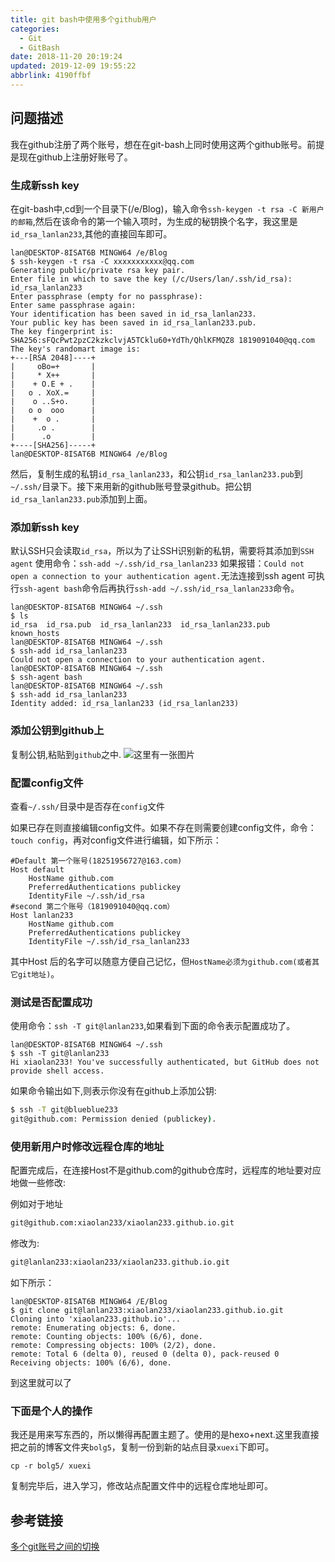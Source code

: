 ```yaml
---
title: git bash中使用多个github用户
categories: 
  - Git
  - GitBash
date: 2018-11-20 20:19:24
updated: 2019-12-09 19:55:22
abbrlink: 4190ffbf
---
```

## 问题描述 ##
我在github注册了两个账号，想在在git-bash上同时使用这两个github账号。前提是现在github上注册好账号了。
### 生成新ssh key ###
在git-bash中,cd到一个目录下(/e/Blog)，输入命令`ssh-keygen -t rsa -C 新用户的邮箱`,然后在该命令的第一个输入项时，为生成的秘钥换个名字，我这里是`id_rsa_lanlan233`,其他的直接回车即可。
```
lan@DESKTOP-8ISAT6B MINGW64 /e/Blog
$ ssh-keygen -t rsa -C xxxxxxxxxxx@qq.com
Generating public/private rsa key pair.
Enter file in which to save the key (/c/Users/lan/.ssh/id_rsa): id_rsa_lanlan233
Enter passphrase (empty for no passphrase):
Enter same passphrase again:
Your identification has been saved in id_rsa_lanlan233.
Your public key has been saved in id_rsa_lanlan233.pub.
The key fingerprint is:
SHA256:sFQcPwt2pzC2kzkclvjA5TCklu60+YdTh/QhlKFMQZ8 1819091040@qq.com
The key's randomart image is:
+---[RSA 2048]----+
|     oBo=+       |
|     * X++       |
|    + O.E + .    |
|   o . XoX.=     |
|    o ..S+o.     |
|   o o  ooo      |
|    +  o .       |
|     .o .        |
|      .o         |
+----[SHA256]-----+
lan@DESKTOP-8ISAT6B MINGW64 /e/Blog

```
然后，复制生成的私钥`id_rsa_lanlan233`，和公钥`id_rsa_lanlan233.pub`到`~/.ssh/`目录下。接下来用新的github账号登录github。把公钥`id_rsa_lanlan233.pub`添加到上面。
### 添加新ssh key ###
默认SSH只会读取`id_rsa`，所以为了让SSH识别新的私钥，需要将其添加到`SSH agent`
使用命令：`ssh-add ~/.ssh/id_rsa_lanlan233`
如果报错：`Could not open a connection to your authentication agent.`无法连接到ssh agent
可执行`ssh-agent bash`命令后再执行`ssh-add ~/.ssh/id_rsa_lanlan233`命令。
```
lan@DESKTOP-8ISAT6B MINGW64 ~/.ssh
$ ls
id_rsa  id_rsa.pub  id_rsa_lanlan233  id_rsa_lanlan233.pub  known_hosts
lan@DESKTOP-8ISAT6B MINGW64 ~/.ssh
$ ssh-add id_rsa_lanlan233
Could not open a connection to your authentication agent.
lan@DESKTOP-8ISAT6B MINGW64 ~/.ssh
$ ssh-agent bash
lan@DESKTOP-8ISAT6B MINGW64 ~/.ssh
$ ssh-add id_rsa_lanlan233
Identity added: id_rsa_lanlan233 (id_rsa_lanlan233)

```
### 添加公钥到github上 ###
复制公钥,粘贴到`github`之中.
![这里有一张图片](https://image-1257720033.cos.ap-shanghai.myqcloud.com/blog/git/GitBash/MoreAccont/1.png)
### 配置config文件 ###
查看`~/.ssh/`目录中是否存在`config`文件

如果已存在则直接编辑config文件。如果不存在则需要创建config文件，命令：`touch config`，再对config文件进行编辑，如下所示：
```
#Default 第一个账号(18251956727@163.com)
Host default
    HostName github.com
    PreferredAuthentications publickey
    IdentityFile ~/.ssh/id_rsa
#second 第二个账号（1819091040@qq.com）
Host lanlan233
    HostName github.com
    PreferredAuthentications publickey
    IdentityFile ~/.ssh/id_rsa_lanlan233
```
其中Host 后的名字可以随意方便自己记忆，但`HostName必须为github.com(或者其它git地址)`。
### 测试是否配置成功 ###
使用命令：`ssh -T git@lanlan233`,如果看到下面的命令表示配置成功了。
```
lan@DESKTOP-8ISAT6B MINGW64 ~/.ssh
$ ssh -T git@lanlan233
Hi xiaolan233! You've successfully authenticated, but GitHub does not provide shell access.

```
如果命令输出如下,则表示你没有在github上添加公钥:
```cmd
$ ssh -T git@blueblue233
git@github.com: Permission denied (publickey).

```
### 使用新用户时修改远程仓库的地址 ###
配置完成后，在连接Host不是github.com的github仓库时，远程库的地址要对应地做一些修改:

例如对于地址
```cmd
git@github.com:xiaolan233/xiaolan233.github.io.git
```
修改为:
```cmd
git@lanlan233:xiaolan233/xiaolan233.github.io.git
```
如下所示：

```
lan@DESKTOP-8ISAT6B MINGW64 /E/Blog
$ git clone git@lanlan233:xiaolan233/xiaolan233.github.io.git
Cloning into 'xiaolan233.github.io'...
remote: Enumerating objects: 6, done.
remote: Counting objects: 100% (6/6), done.
remote: Compressing objects: 100% (2/2), done.
remote: Total 6 (delta 0), reused 0 (delta 0), pack-reused 0
Receiving objects: 100% (6/6), done.

```
到这里就可以了

### 下面是个人的操作 ###
我还是用来写东西的，所以懒得再配置主题了。使用的是hexo+next.这里我直接把之前的博客文件夹`bolg5`，复制一份到新的站点目录`xuexi`下即可。
```
cp -r bolg5/ xuexi
```
复制完毕后，进入学习，修改站点配置文件中的远程仓库地址即可。

## 参考链接 ##

[多个git账号之间的切换](https://www.cnblogs.com/williamjie/p/9145570.html)
